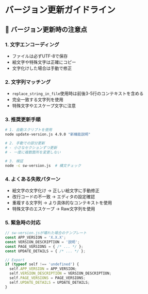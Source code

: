 # バージョン更新ガイドライン

## 🔧 バージョン更新時の注意点

### 1. 文字エンコーディング
- ファイルは必ずUTF-8で保存
- 絵文字や特殊文字は正確にコピー
- 文字化けした場合は手動で修正

### 2. 文字列マッチング
- `replace_string_in_file`使用時は前後3-5行のコンテキストを含める
- 完全一致する文字列を使用
- 特殊文字やエスケープ文字に注意

### 3. 推奨更新手順
```bash
# 1. 自動スクリプトを使用
node update-version.js 4.9.0 "新機能説明"

# 2. 手動での部分更新
# - 小さなセクションずつ更新
# - 一度に複数箇所を変更しない

# 3. 検証
node -c sw-version.js  # 構文チェック
```

### 4. よくある失敗パターン
- 絵文字の文字化け → 正しい絵文字に手動修正
- 改行コードの不一致 → エディタの設定確認
- 重複する文字列 → より具体的なコンテキストを使用
- 特殊文字のエスケープ → Raw文字列を使用

### 5. 緊急時の対応
```javascript
// sw-version.jsが壊れた場合のテンプレート
const APP_VERSION = 'X.X.X';
const VERSION_DESCRIPTION = '説明';
const PAGE_VERSIONS = { /* ... */ };
const UPDATE_DETAILS = { /* ... */ };

// Export
if (typeof self !== 'undefined') {
  self.APP_VERSION = APP_VERSION;
  self.VERSION_DESCRIPTION = VERSION_DESCRIPTION;
  self.PAGE_VERSIONS = PAGE_VERSIONS;
  self.UPDATE_DETAILS = UPDATE_DETAILS;
}
```
